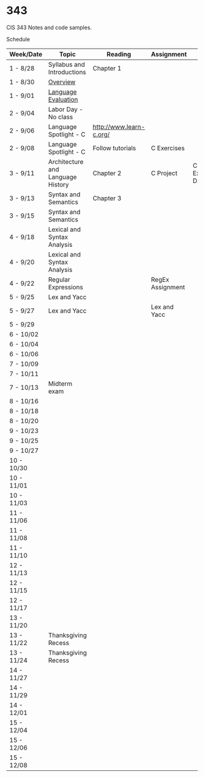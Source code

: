 # 343
CIS 343 Notes and code samples.

Schedule

| Week/Date | Topic | Reading | Assignment | Notes |
|------|-------|---------|------------|-------|
| 1 - 8/28 | Syllabus and Introductions | Chapter 1 | | |
| 1 - 8/30 | [Overview](https://gitpitch.com/irawoodring/343/master?p=overview "Overview slides") | | |
| 1 - 9/01 | [Language Evaluation](https://gitpitch.com/irawoodring/343/master?p=language-evaluation "Language evaluation slides") | | | |
| 2 - 9/04 | Labor Day - No class | | | |
| 2 - 9/06 | Language Spotlight - C | http://www.learn-c.org/ | | |
| 2 - 9/08 | Language Spotlight - C | Follow tutorials | C Exercises | |
| 3 - 9/11 | Architecture and Language History | Chapter 2 | C Project | C Exercises Due |
| 3 - 9/13 | Syntax and Semantics | Chapter 3 | | |
| 3 - 9/15 | Syntax and Semantics | | | |
| 4 - 9/18 | Lexical and Syntax Analysis | | | |
| 4 - 9/20 | Lexical and Syntax Analysis | | | |
| 4 - 9/22 | Regular Expressions | | RegEx Assignment | |
| 5 - 9/25 | Lex and Yacc | | | |
| 5 - 9/27 | Lex and Yacc | | Lex and Yacc | |
| 5 - 9/29 | | | | |
| 6 - 10/02 | | | | |
| 6 - 10/04 | | | | |
| 6 - 10/06 | | | | |
| 7 - 10/09 | | | | |
| 7 - 10/11 | | | | |
| 7 - 10/13 | Midterm exam | | | |
| 8 - 10/16 | | | | |
| 8 - 10/18 | | | | |
| 8 - 10/20 | | | | |
| 9 - 10/23 | | | | |
| 9 - 10/25 | | | | |
| 9 - 10/27 | | | | |
| 10 - 10/30 | | | | |
| 10 - 11/01 | | | | |
| 10 - 11/03 | | | | |
| 11 - 11/06 | | | | |
| 11 - 11/08 | | | | |
| 11 - 11/10 | | | | |
| 12 - 11/13 | | | | |
| 12 - 11/15 | | | | |
| 12 - 11/17 | | | | |
| 13 - 11/20 | | | | |
| 13 - 11/22 | Thanksgiving Recess | | | |
| 13 - 11/24 | Thanksgiving Recess | | | |
| 14 - 11/27 | | | | |
| 14 - 11/29 | | | | |
| 14 - 12/01 | | | | |
| 15 - 12/04 | | | | |
| 15 - 12/06 | | | | |
| 15 - 12/08 | | | | |
